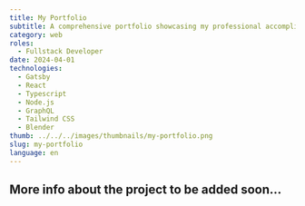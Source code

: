 ```yaml
---
title: My Portfolio
subtitle: A comprehensive portfolio showcasing my professional accomplishments, skills, and projects, providing a detailed overview of my expertise and achievements
category: web
roles:
  - Fullstack Developer
date: 2024-04-01
technologies: 
  - Gatsby
  - React
  - Typescript
  - Node.js
  - GraphQL
  - Tailwind CSS
  - Blender
thumb: ../../../images/thumbnails/my-portfolio.png
slug: my-portfolio
language: en
---
```


## More info about the project to be added soon...